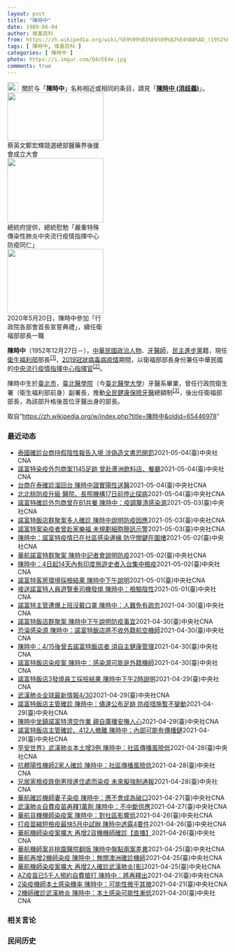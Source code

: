 ```yaml
---
layout: post
title: "陳時中"
date: 1989-06-04
author: 维基百科
from: https://zh.wikipedia.org/wiki/%E9%99%B3%E6%99%82%E4%B8%AD_(1952%E5%B9%B4)
tags: [ 陳時中, 维基百科 ]
categories: [ 陳時中 ]
photo: https://i.imgur.com/Q4cEE4e.jpg
comments: true
---
```

<div class="mw-parser-output"><div id="noteTA-54dafe5e" class="noteTA"><div class="noteTA-group"><div data-noteta-group-source="module" data-noteta-group="Medicine"></div></div></div>
<div role="note" class="hatnote navigation-not-searchable"><a href="/wiki/Wikipedia:%E6%B6%88%E6%AD%A7%E4%B9%89" title="Wikipedia:消歧义"><img alt="Disambig gray.svg" src="//upload.wikimedia.org/wikipedia/commons/thumb/5/5f/Disambig_gray.svg/25px-Disambig_gray.svg.png" decoding="async" width="25" height="19" srcset="//upload.wikimedia.org/wikipedia/commons/thumb/5/5f/Disambig_gray.svg/38px-Disambig_gray.svg.png 1.5x, //upload.wikimedia.org/wikipedia/commons/thumb/5/5f/Disambig_gray.svg/50px-Disambig_gray.svg.png 2x" data-file-width="220" data-file-height="168"></a>&nbsp;&nbsp;關於与「<b>陳時中</b>」名称相近或相同的条目，請見「<b><a href="/wiki/%E9%99%B3%E6%99%82%E4%B8%AD_(%E6%B6%88%E6%AD%A7%E7%BE%A9)" class="mw-disambig" title="陳時中 (消歧義)">陳時中 (消歧義)</a></b>」。</div>

<div class="thumb tright"><div class="thumbinner" style="width:222px;"><a href="/wiki/File:%E9%84%AD%E5%AE%8F%E8%BC%9D%E8%88%87%E9%86%AB%E6%94%BF%E4%BA%BA%E5%A3%AB%E5%90%88%E7%85%A7.jpg" class="image"><img alt="" src="//upload.wikimedia.org/wikipedia/commons/thumb/e/e0/%E9%84%AD%E5%AE%8F%E8%BC%9D%E8%88%87%E9%86%AB%E6%94%BF%E4%BA%BA%E5%A3%AB%E5%90%88%E7%85%A7.jpg/220px-%E9%84%AD%E5%AE%8F%E8%BC%9D%E8%88%87%E9%86%AB%E6%94%BF%E4%BA%BA%E5%A3%AB%E5%90%88%E7%85%A7.jpg" decoding="async" width="220" height="110" class="thumbimage" srcset="//upload.wikimedia.org/wikipedia/commons/thumb/e/e0/%E9%84%AD%E5%AE%8F%E8%BC%9D%E8%88%87%E9%86%AB%E6%94%BF%E4%BA%BA%E5%A3%AB%E5%90%88%E7%85%A7.jpg/330px-%E9%84%AD%E5%AE%8F%E8%BC%9D%E8%88%87%E9%86%AB%E6%94%BF%E4%BA%BA%E5%A3%AB%E5%90%88%E7%85%A7.jpg 1.5x, //upload.wikimedia.org/wikipedia/commons/thumb/e/e0/%E9%84%AD%E5%AE%8F%E8%BC%9D%E8%88%87%E9%86%AB%E6%94%BF%E4%BA%BA%E5%A3%AB%E5%90%88%E7%85%A7.jpg/440px-%E9%84%AD%E5%AE%8F%E8%BC%9D%E8%88%87%E9%86%AB%E6%94%BF%E4%BA%BA%E5%A3%AB%E5%90%88%E7%85%A7.jpg 2x" data-file-width="4160" data-file-height="2080"></a>  <div class="thumbcaption"><div class="magnify"><a href="/wiki/File:%E9%84%AD%E5%AE%8F%E8%BC%9D%E8%88%87%E9%86%AB%E6%94%BF%E4%BA%BA%E5%A3%AB%E5%90%88%E7%85%A7.jpg" class="internal" title="放大"></a></div>蔡英文鄭宏輝競選總部醫藥界後援會成立大會</div></div></div>
<div class="thumb tright"><div class="thumbinner" style="width:222px;"><a href="/wiki/File:02.07_%E7%B8%BD%E7%B5%B1%E6%85%B0%E5%8B%89%E3%80%8C%E5%9A%B4%E9%87%8D%E7%89%B9%E6%AE%8A%E5%82%B3%E6%9F%93%E6%80%A7%E8%82%BA%E7%82%8E%E4%B8%AD%E5%A4%AE%E6%B5%81%E8%A1%8C%E7%96%AB%E6%83%85%E6%8C%87%E6%8F%AE%E4%B8%AD%E5%BF%83%E9%98%B2%E7%96%AB%E5%90%8C%E4%BB%81%E3%80%8D_(49500116692).jpg" class="image"><img alt="" src="//upload.wikimedia.org/wikipedia/commons/thumb/9/95/02.07_%E7%B8%BD%E7%B5%B1%E6%85%B0%E5%8B%89%E3%80%8C%E5%9A%B4%E9%87%8D%E7%89%B9%E6%AE%8A%E5%82%B3%E6%9F%93%E6%80%A7%E8%82%BA%E7%82%8E%E4%B8%AD%E5%A4%AE%E6%B5%81%E8%A1%8C%E7%96%AB%E6%83%85%E6%8C%87%E6%8F%AE%E4%B8%AD%E5%BF%83%E9%98%B2%E7%96%AB%E5%90%8C%E4%BB%81%E3%80%8D_%2849500116692%29.jpg/220px-02.07_%E7%B8%BD%E7%B5%B1%E6%85%B0%E5%8B%89%E3%80%8C%E5%9A%B4%E9%87%8D%E7%89%B9%E6%AE%8A%E5%82%B3%E6%9F%93%E6%80%A7%E8%82%BA%E7%82%8E%E4%B8%AD%E5%A4%AE%E6%B5%81%E8%A1%8C%E7%96%AB%E6%83%85%E6%8C%87%E6%8F%AE%E4%B8%AD%E5%BF%83%E9%98%B2%E7%96%AB%E5%90%8C%E4%BB%81%E3%80%8D_%2849500116692%29.jpg" decoding="async" width="220" height="147" class="thumbimage" srcset="//upload.wikimedia.org/wikipedia/commons/thumb/9/95/02.07_%E7%B8%BD%E7%B5%B1%E6%85%B0%E5%8B%89%E3%80%8C%E5%9A%B4%E9%87%8D%E7%89%B9%E6%AE%8A%E5%82%B3%E6%9F%93%E6%80%A7%E8%82%BA%E7%82%8E%E4%B8%AD%E5%A4%AE%E6%B5%81%E8%A1%8C%E7%96%AB%E6%83%85%E6%8C%87%E6%8F%AE%E4%B8%AD%E5%BF%83%E9%98%B2%E7%96%AB%E5%90%8C%E4%BB%81%E3%80%8D_%2849500116692%29.jpg/330px-02.07_%E7%B8%BD%E7%B5%B1%E6%85%B0%E5%8B%89%E3%80%8C%E5%9A%B4%E9%87%8D%E7%89%B9%E6%AE%8A%E5%82%B3%E6%9F%93%E6%80%A7%E8%82%BA%E7%82%8E%E4%B8%AD%E5%A4%AE%E6%B5%81%E8%A1%8C%E7%96%AB%E6%83%85%E6%8C%87%E6%8F%AE%E4%B8%AD%E5%BF%83%E9%98%B2%E7%96%AB%E5%90%8C%E4%BB%81%E3%80%8D_%2849500116692%29.jpg 1.5x, //upload.wikimedia.org/wikipedia/commons/thumb/9/95/02.07_%E7%B8%BD%E7%B5%B1%E6%85%B0%E5%8B%89%E3%80%8C%E5%9A%B4%E9%87%8D%E7%89%B9%E6%AE%8A%E5%82%B3%E6%9F%93%E6%80%A7%E8%82%BA%E7%82%8E%E4%B8%AD%E5%A4%AE%E6%B5%81%E8%A1%8C%E7%96%AB%E6%83%85%E6%8C%87%E6%8F%AE%E4%B8%AD%E5%BF%83%E9%98%B2%E7%96%AB%E5%90%8C%E4%BB%81%E3%80%8D_%2849500116692%29.jpg/440px-02.07_%E7%B8%BD%E7%B5%B1%E6%85%B0%E5%8B%89%E3%80%8C%E5%9A%B4%E9%87%8D%E7%89%B9%E6%AE%8A%E5%82%B3%E6%9F%93%E6%80%A7%E8%82%BA%E7%82%8E%E4%B8%AD%E5%A4%AE%E6%B5%81%E8%A1%8C%E7%96%AB%E6%83%85%E6%8C%87%E6%8F%AE%E4%B8%AD%E5%BF%83%E9%98%B2%E7%96%AB%E5%90%8C%E4%BB%81%E3%80%8D_%2849500116692%29.jpg 2x" data-file-width="2048" data-file-height="1365"></a>  <div class="thumbcaption"><div class="magnify"><a href="/wiki/File:02.07_%E7%B8%BD%E7%B5%B1%E6%85%B0%E5%8B%89%E3%80%8C%E5%9A%B4%E9%87%8D%E7%89%B9%E6%AE%8A%E5%82%B3%E6%9F%93%E6%80%A7%E8%82%BA%E7%82%8E%E4%B8%AD%E5%A4%AE%E6%B5%81%E8%A1%8C%E7%96%AB%E6%83%85%E6%8C%87%E6%8F%AE%E4%B8%AD%E5%BF%83%E9%98%B2%E7%96%AB%E5%90%8C%E4%BB%81%E3%80%8D_(49500116692).jpg" class="internal" title="放大"></a></div>總統府提供，總統慰勉「嚴重特殊傳染性肺炎中央流行疫情指揮中心防疫同仁」</div></div></div>
<div class="thumb tright"><div class="thumbinner" style="width:222px;"><a href="/wiki/File:05.20_%E7%B8%BD%E7%B5%B1%E4%B8%BB%E6%8C%81%E3%80%8C%E8%A1%8C%E6%94%BF%E9%99%A2%E5%89%AF%E9%99%A2%E9%95%B7%E6%9A%A8%E5%90%84%E9%83%A8%E6%9C%83%E9%A6%96%E9%95%B7%E5%AE%A3%E8%AA%93%E5%85%B8%E7%A6%AE%E3%80%8D-%E9%99%B3%E6%99%82%E4%B8%AD.jpg" class="image"><img alt="" src="//upload.wikimedia.org/wikipedia/commons/thumb/a/aa/05.20_%E7%B8%BD%E7%B5%B1%E4%B8%BB%E6%8C%81%E3%80%8C%E8%A1%8C%E6%94%BF%E9%99%A2%E5%89%AF%E9%99%A2%E9%95%B7%E6%9A%A8%E5%90%84%E9%83%A8%E6%9C%83%E9%A6%96%E9%95%B7%E5%AE%A3%E8%AA%93%E5%85%B8%E7%A6%AE%E3%80%8D-%E9%99%B3%E6%99%82%E4%B8%AD.jpg/220px-05.20_%E7%B8%BD%E7%B5%B1%E4%B8%BB%E6%8C%81%E3%80%8C%E8%A1%8C%E6%94%BF%E9%99%A2%E5%89%AF%E9%99%A2%E9%95%B7%E6%9A%A8%E5%90%84%E9%83%A8%E6%9C%83%E9%A6%96%E9%95%B7%E5%AE%A3%E8%AA%93%E5%85%B8%E7%A6%AE%E3%80%8D-%E9%99%B3%E6%99%82%E4%B8%AD.jpg" decoding="async" width="220" height="147" class="thumbimage" srcset="//upload.wikimedia.org/wikipedia/commons/thumb/a/aa/05.20_%E7%B8%BD%E7%B5%B1%E4%B8%BB%E6%8C%81%E3%80%8C%E8%A1%8C%E6%94%BF%E9%99%A2%E5%89%AF%E9%99%A2%E9%95%B7%E6%9A%A8%E5%90%84%E9%83%A8%E6%9C%83%E9%A6%96%E9%95%B7%E5%AE%A3%E8%AA%93%E5%85%B8%E7%A6%AE%E3%80%8D-%E9%99%B3%E6%99%82%E4%B8%AD.jpg/330px-05.20_%E7%B8%BD%E7%B5%B1%E4%B8%BB%E6%8C%81%E3%80%8C%E8%A1%8C%E6%94%BF%E9%99%A2%E5%89%AF%E9%99%A2%E9%95%B7%E6%9A%A8%E5%90%84%E9%83%A8%E6%9C%83%E9%A6%96%E9%95%B7%E5%AE%A3%E8%AA%93%E5%85%B8%E7%A6%AE%E3%80%8D-%E9%99%B3%E6%99%82%E4%B8%AD.jpg 1.5x, //upload.wikimedia.org/wikipedia/commons/thumb/a/aa/05.20_%E7%B8%BD%E7%B5%B1%E4%B8%BB%E6%8C%81%E3%80%8C%E8%A1%8C%E6%94%BF%E9%99%A2%E5%89%AF%E9%99%A2%E9%95%B7%E6%9A%A8%E5%90%84%E9%83%A8%E6%9C%83%E9%A6%96%E9%95%B7%E5%AE%A3%E8%AA%93%E5%85%B8%E7%A6%AE%E3%80%8D-%E9%99%B3%E6%99%82%E4%B8%AD.jpg/440px-05.20_%E7%B8%BD%E7%B5%B1%E4%B8%BB%E6%8C%81%E3%80%8C%E8%A1%8C%E6%94%BF%E9%99%A2%E5%89%AF%E9%99%A2%E9%95%B7%E6%9A%A8%E5%90%84%E9%83%A8%E6%9C%83%E9%A6%96%E9%95%B7%E5%AE%A3%E8%AA%93%E5%85%B8%E7%A6%AE%E3%80%8D-%E9%99%B3%E6%99%82%E4%B8%AD.jpg 2x" data-file-width="2508" data-file-height="1672"></a>  <div class="thumbcaption"><div class="magnify"><a href="/wiki/File:05.20_%E7%B8%BD%E7%B5%B1%E4%B8%BB%E6%8C%81%E3%80%8C%E8%A1%8C%E6%94%BF%E9%99%A2%E5%89%AF%E9%99%A2%E9%95%B7%E6%9A%A8%E5%90%84%E9%83%A8%E6%9C%83%E9%A6%96%E9%95%B7%E5%AE%A3%E8%AA%93%E5%85%B8%E7%A6%AE%E3%80%8D-%E9%99%B3%E6%99%82%E4%B8%AD.jpg" class="internal" title="放大"></a></div>2020年5月20日，陳時中參加「行政院各部會首長宣誓典禮」，續任衛福部部長一職</div></div></div>
<p><b>陳時中</b>（1952年12月27日<span class="useeditintro" title="Template:BLP editintro">－</span>），<a href="/wiki/%E4%B8%AD%E8%8F%AF%E6%B0%91%E5%9C%8B" title="中華民國">中華民國</a><a href="/wiki/%E6%94%BF%E6%B2%BB%E4%BA%BA%E7%89%A9" title="政治人物">政治人物</a>、<a href="/wiki/%E7%89%99%E9%86%AB%E5%B8%AB" class="mw-redirect" title="牙醫師">牙醫師</a>，<a href="/wiki/%E6%B0%91%E4%B8%BB%E9%80%B2%E6%AD%A5%E9%BB%A8" title="民主進步黨">民主進步黨</a>籍，現任<a href="/wiki/%E4%B8%AD%E8%8F%AF%E6%B0%91%E5%9C%8B%E8%A1%9B%E7%94%9F%E7%A6%8F%E5%88%A9%E9%83%A8" title="中華民國衛生福利部">衛生福利部</a>部長<sup id="cite_ref-1" class="reference"><a href="#cite_note-1">[1]</a></sup>，<a href="/wiki/2019%E5%86%A0%E7%8B%80%E7%97%85%E6%AF%92%E7%97%85%E8%87%BA%E7%81%A3%E7%96%AB%E6%83%85" title="2019冠狀病毒病臺灣疫情">2019冠狀病毒病疫情</a>期間，以衛福部部長身份兼任中華民國的<a href="/wiki/%E5%9C%8B%E5%AE%B6%E8%A1%9B%E7%94%9F%E6%8C%87%E6%8F%AE%E4%B8%AD%E5%BF%83%E4%B8%AD%E5%A4%AE%E6%B5%81%E8%A1%8C%E7%96%AB%E6%83%85%E6%8C%87%E6%8F%AE%E4%B8%AD%E5%BF%83" title="國家衛生指揮中心中央流行疫情指揮中心">中央流行疫情指揮中心</a><a href="/wiki/%E6%8C%87%E6%8F%AE%E5%AE%98" title="指揮官">指揮官</a><sup id="cite_ref-2" class="reference"><a href="#cite_note-2">[2]</a></sup>。
</p><p>陳時中生於<a href="/wiki/%E8%87%BA%E5%8C%97%E5%B8%82" title="臺北市">臺北市</a>，<a href="/wiki/%E8%87%BA%E5%8C%97%E9%86%AB%E5%AD%B8%E9%99%A2" class="mw-redirect" title="臺北醫學院">臺北醫學院</a>（今<a href="/wiki/%E8%87%BA%E5%8C%97%E9%86%AB%E5%AD%B8%E5%A4%A7%E5%AD%B8" title="臺北醫學大學">臺北醫學大學</a>）牙醫系畢業，曾任行政院衛生署（衛生福利部前身）副署長，推動<a href="/wiki/%E5%85%A8%E6%B0%91%E5%81%A5%E5%BA%B7%E4%BF%9D%E9%9A%AA" title="全民健康保險">全民健康保險</a><a href="/wiki/%E7%89%99%E9%86%AB" title="牙醫">牙醫</a>總額制<sup id="cite_ref-3" class="reference"><a href="#cite_note-3">[3]</a></sup>，後出任衛福部部長，為該部升格後首位牙醫出身的部長。
</p>
</div><noscript><img src="//zh.wikipedia.org/wiki/Special:CentralAutoLogin/start?type=1x1" alt="" title="" width="1" height="1" style="border: none; position: absolute;"></noscript>
<div class="printfooter">取自“<a dir="ltr" href="https://zh.wikipedia.org/w/index.php?title=陳時中&amp;oldid=65446978">https://zh.wikipedia.org/w/index.php?title=陳時中&amp;oldid=65446978</a>”</div><div id="recent-news"><h3>最近动态</h3><ul><li><a href="https://nodebe4.github.io/waimei/2021-05-04/%E6%B3%B0%E5%9C%8B%E7%A2%BA%E8%A8%BA%E5%8F%B0%E5%95%86%E6%8C%81%E5%81%87%E9%99%B0%E6%80%A7%E5%A0%B1%E5%91%8A%E5%85%A5%E5%A2%83-%E6%B6%89%E5%81%BD%E9%80%A0%E6%96%87%E6%9B%B8%E6%81%90%E9%96%8B%E7%BD%B0" title="泰國確診台商持假陰性報告入境 涉偽造文書恐開罰—— 泰國台商在泰國確診武漢肺炎後搭機溜回台灣，指揮中心指揮官陳時中4日表示，經調查個案持偽造陰性證明入境，已涉嫌偽造文書、隱匿疫情，將研議開罰。圖...">泰國確診台商持假陰性報告入境 涉偽造文書恐開罰</a><time>2021-05-04</time><a class="tag">(臺)中央社CNA</a></li>
<li><a href="https://nodebe4.github.io/waimei/2021-05-04/%E8%AB%BE%E5%AF%8C%E7%89%B9%E6%9F%93%E7%96%AB%E5%A4%96%E5%8C%85%E5%95%86%E6%A1%881145%E8%B6%B3%E8%B7%A1-%E6%9B%BE%E8%B5%B4%E8%98%86%E6%B4%B2%E9%A3%B2%E6%96%99%E5%BA%97-%E9%A4%90%E5%BB%B3" title="諾富特染疫外包商案1145足跡 曾赴蘆洲飲料店、餐廳—— 諾富特飯店外包商水電工染疫，指揮中心指揮官陳時中4日表示，水電工曾於26日、29日到新北蘆洲皇爵飲料店等地。（指揮中心提供） （中央社記...">諾富特染疫外包商案1145足跡 曾赴蘆洲飲料店、餐廳</a><time>2021-05-04</time><a class="tag">(臺)中央社CNA</a></li>
<li><a href="https://nodebe4.github.io/waimei/2021-05-04/%E5%8F%B0%E5%95%86%E5%9C%A8%E6%B3%B0%E7%A2%BA%E8%A8%BA%E6%BA%9C%E5%9B%9E%E5%8F%B0-%E9%99%B3%E6%99%82%E4%B8%AD%E8%AD%89%E5%AF%A6%E9%99%BD%E6%80%A7%E9%80%81%E9%86%AB" title="台商在泰確診溜回台 陳時中證實陽性送醫—— 泰國一名台商在泰國確診武漢肺炎後，搭乘長榮航空偷溜回台，指揮中心指揮官陳時中4日證實，個案2日搭機返台，入境時因發燒遭攔截，4日確診送醫。圖為桃園機場...">台商在泰確診溜回台 陳時中證實陽性送醫</a><time>2021-05-04</time><a class="tag">(臺)中央社CNA</a></li>
<li><a href="https://nodebe4.github.io/waimei/2021-05-04/%E5%8C%97%E5%8C%97%E6%A1%83%E9%98%B2%E7%96%AB%E5%8D%87%E7%B4%9A-%E9%86%AB%E9%99%A2-%E9%95%B7%E7%85%A7%E6%A9%9F%E6%A7%8B17%E6%97%A5%E5%89%8D%E5%81%9C%E6%AD%A2%E6%8E%A2%E7%97%85" title="北北桃防疫升級 醫院、長照機構17日前停止探病—— 指揮中心指揮官陳時中4日宣布，北北桃醫院及長照機構即日起至17日停止探病。（中央社檔案照片） （中央社記者張茗喧、陳婕翎、江慧珺台北4日電）因...">北北桃防疫升級 醫院、長照機構17日前停止探病</a><time>2021-05-04</time><a class="tag">(臺)中央社CNA</a></li>
<li><a href="https://nodebe4.github.io/waimei/2021-05-03/%E8%AB%BE%E5%AF%8C%E7%89%B9%E7%A2%BA%E8%A8%BA%E5%A4%96%E5%8C%85%E5%95%86%E6%9B%BE%E5%9C%A8B1%E5%85%B1%E9%A4%90-%E9%99%B3%E6%99%82%E4%B8%AD-%E7%96%AB%E8%AA%BF%E9%87%90%E6%B8%85%E6%84%9F%E6%9F%93%E6%BA%90" title="諾富特確診外包商曾在B1共餐 陳時中：疫調釐清感染源—— 諾富特飯店群聚事件擴大，外包商水電工也染疫。中央流行疫情指揮中心指揮官陳時中（圖）4日上午受訪表示，外包商曾在B1樓層共餐，但相關感染可...">諾富特確診外包商曾在B1共餐 陳時中：疫調釐清感染源</a><time>2021-05-03</time><a class="tag">(臺)中央社CNA</a></li>
<li><a href="https://nodebe4.github.io/waimei/2021-05-03/%E8%AB%BE%E5%AF%8C%E7%89%B9%E9%A3%AF%E5%BA%97%E7%BE%A4%E8%81%9A%E6%A1%88%E5%A4%9A%E4%BA%BA%E7%A2%BA%E8%A8%BA-%E9%99%B3%E6%99%82%E4%B8%AD%E8%AA%AA%E6%98%8E%E9%98%B2%E7%96%AB%E5%9B%A0%E6%87%89" title="諾富特飯店群聚案多人確診 陳時中說明防疫因應—— 中央流行疫情指揮中心指揮官陳時中4日下午2時將舉行記者會，說明疫情及防疫因應作為等事宜。（中央社檔案照片） （中央社台北4日電）中央流行疫情指揮...">諾富特飯店群聚案多人確診 陳時中說明防疫因應</a><time>2021-05-03</time><a class="tag">(臺)中央社CNA</a></li>
<li><a href="https://nodebe4.github.io/waimei/2021-05-03/%E8%AB%BE%E5%AF%8C%E7%89%B9%E6%A1%88%E6%9F%93%E7%96%AB%E8%80%85%E6%9B%BE%E8%B5%B4%E5%AE%B6%E6%A8%82%E7%A6%8F-%E6%9C%AA%E8%A6%8F%E5%8A%83%E7%B4%B0%E8%83%9E%E7%B0%A1%E8%A8%8A%E7%A4%BA%E8%AD%A6" title="諾富特案染疫者曾赴家樂福 未規劃細胞簡訊示警—— 指揮中心3日更新2日確診的案1136公共活動史。（指揮中心提供） （中央社記者陳婕翎、江慧珺台北3日電）華航諾富特群聚案，指揮中心指揮官陳時中今...">諾富特案染疫者曾赴家樂福  未規劃細胞簡訊示警</a><time>2021-05-03</time><a class="tag">(臺)中央社CNA</a></li>
<li><a href="https://nodebe4.github.io/waimei/2021-05-02/%E9%99%B3%E6%99%82%E4%B8%AD-%E8%AB%BE%E5%AF%8C%E7%89%B9%E7%96%AB%E6%83%85%E5%B7%B2%E5%9C%A8%E7%A4%BE%E5%8D%80%E6%84%9F%E6%9F%93%E9%82%8A%E7%B7%A3-%E9%98%B2%E5%AE%88%E9%97%9C%E9%8D%B5%E5%9C%A8%E5%9C%8D%E5%A0%B5" title="陳時中：諾富特疫情已在社區感染邊緣 防守關鍵在圍堵—— 桃園醫院群聚2個半月後又出現華航諾富特案，中央流行疫情指揮中心指揮官陳時中（圖）3日上午接受電台專訪談國內武漢肺炎（2019冠狀病毒疾病，...">陳時中：諾富特疫情已在社區感染邊緣 防守關鍵在圍堵</a><time>2021-05-02</time><a class="tag">(臺)中央社CNA</a></li>
<li><a href="https://nodebe4.github.io/waimei/2021-05-02/%E8%8F%AF%E8%88%AA%E8%AB%BE%E5%AF%8C%E7%89%B9%E7%BE%A4%E8%81%9A%E6%A1%88-%E9%99%B3%E6%99%82%E4%B8%AD%E8%A8%98%E8%80%85%E6%9C%83%E8%AA%AA%E6%98%8E%E9%98%B2%E7%96%AB" title="華航諾富特群聚案 陳時中記者會說明防疫—— 諾富特桃園機場飯店發生COVID-19群聚感染，中央流行疫情指揮中心指揮官陳時中3日下午2時召開記者會說明疫情相關事宜。（中央社檔案照片） （中央社台...">華航諾富特群聚案 陳時中記者會說明防疫</a><time>2021-05-02</time><a class="tag">(臺)中央社CNA</a></li>
<li><a href="https://nodebe4.github.io/waimei/2021-05-02/%E9%99%B3%E6%99%82%E4%B8%AD-4%E6%97%A5%E8%B5%B714%E5%A4%A9%E5%85%A7%E6%9C%89%E5%8D%B0%E5%BA%A6%E6%97%85%E9%81%8A%E5%8F%B2%E8%80%85%E5%85%A5%E5%8F%B0%E9%9B%86%E4%B8%AD%E6%AA%A2%E7%96%AB" title="陳時中：4日起14天內有印度旅遊史者入台集中檢疫—— 指揮中心公布，4日起入境台灣的旅客若14天內有印度旅遊史，須送集中檢疫所完成14天檢疫。圖為桃園機場。（中央社檔案照片） （中央社記者陳婕翎...">陳時中：4日起14天內有印度旅遊史者入台集中檢疫</a><time>2021-05-02</time><a class="tag">(臺)中央社CNA</a></li>
<li><a href="https://nodebe4.github.io/waimei/2021-05-01/%E8%AB%BE%E5%AF%8C%E7%89%B9%E5%AE%A2%E6%88%BF%E7%92%B0%E5%A2%83%E6%8E%A1%E6%AA%A2%E7%B5%90%E6%9E%9C-%E9%99%B3%E6%99%82%E4%B8%AD%E4%B8%8B%E5%8D%88%E8%AA%AA%E6%98%8E" title="諾富特客房環境採檢結果 陳時中下午說明—— （中央社記者陳婕翎台北2日電）指揮中心昨天確認諾富特群聚與華航機師染疫事件相關，300間客房環境採檢有助釐清是否留下病毒，釀成飯店內傳播鏈，指揮官陳時...">諾富特客房環境採檢結果  陳時中下午說明</a><time>2021-05-01</time><a class="tag">(臺)中央社CNA</a></li>
<li><a href="https://nodebe4.github.io/waimei/2021-05-01/%E6%8E%A5%E9%80%81%E8%AB%BE%E5%AF%8C%E7%89%B9%E4%BA%BA%E5%93%A1%E9%81%8A%E8%A6%BD%E8%BB%8A%E5%8F%B8%E6%A9%9F%E7%99%BC%E7%87%92-%E9%99%B3%E6%99%82%E4%B8%AD-%E6%AA%A2%E9%A9%97%E9%99%B0%E6%80%A7" title="接送諾富特人員遊覽車司機發燒 陳時中：檢驗陰性—— 一名載送諾富特飯店人員的遊覽車司機出現發燒症狀，疫情指揮中心指揮官陳時中1日表示，經採檢，確認檢驗結果為陰性。（中央社檔案照片） （中央社記者...">接送諾富特人員遊覽車司機發燒 陳時中：檢驗陰性</a><time>2021-05-01</time><a class="tag">(臺)中央社CNA</a></li>
<li><a href="https://nodebe4.github.io/waimei/2021-04-30/%E8%AB%BE%E5%AF%8C%E7%89%B9%E4%B8%BB%E7%AE%A1%E9%81%AD%E7%88%86%E4%B8%8A%E7%8F%AD%E6%B2%92%E6%88%B4%E5%8F%A3%E7%BD%A9-%E9%99%B3%E6%99%82%E4%B8%AD-%E4%BA%BA%E9%9B%A3%E5%85%8D%E6%9C%89%E7%96%8F%E5%BF%BD" title="諾富特主管遭爆上班沒戴口罩 陳時中：人難免有疏忽—— 對於諾富特飯店員工爆料，染疫主管沒戴口罩才釀多人染疫，指揮中心指揮官陳時中1日表示，每個人多少都有疏忽，沒必要再責怪誰。（圖取自facebo...">諾富特主管遭爆上班沒戴口罩  陳時中：人難免有疏忽</a><time>2021-04-30</time><a class="tag">(臺)中央社CNA</a></li>
<li><a href="https://nodebe4.github.io/waimei/2021-04-30/%E8%AB%BE%E5%AF%8C%E7%89%B9%E9%A3%AF%E5%BA%97%E7%BE%A4%E8%81%9A%E6%A1%88-%E9%99%B3%E6%99%82%E4%B8%AD%E4%B8%8B%E5%8D%88%E8%AA%AA%E6%98%8E%E9%98%B2%E7%96%AB%E4%BA%8B%E5%AE%9C" title="諾富特飯店群聚案 陳時中下午說明防疫事宜—— 防疫指揮官陳時中1日下午將在記者會說明武漢肺炎疫情及防疫事宜。（中央社檔案照片） （中央社台北1日電）中央流行疫情指揮中心今天說，指揮官陳時中下午2...">諾富特飯店群聚案 陳時中下午說明防疫事宜</a><time>2021-04-30</time><a class="tag">(臺)中央社CNA</a></li>
<li><a href="https://nodebe4.github.io/waimei/2021-04-30/%E6%81%90%E6%B7%AA%E6%84%9F%E6%9F%93%E6%BA%90-%E9%99%B3%E6%99%82%E4%B8%AD-%E8%AB%BE%E5%AF%8C%E7%89%B9%E9%A3%AF%E5%BA%97%E5%B0%87%E4%B8%8D%E6%94%B6%E5%A4%96%E7%B1%8D%E8%88%AA%E7%A9%BA%E6%A9%9F%E5%B8%AB" title="恐淪感染源 陳時中：諾富特飯店將不收外籍航空機師—— 疫情指揮中心指揮官陳時中30日上午表示，暫時鎖定諾富特桃機飯店染疫案感染源為外籍航空機師，下午記者會進一步宣布，諾富特飯店未來不再供外籍航空...">恐淪感染源 陳時中：諾富特飯店將不收外籍航空機師</a><time>2021-04-30</time><a class="tag">(臺)中央社CNA</a></li>
<li><a href="https://nodebe4.github.io/waimei/2021-04-30/%E9%99%B3%E6%99%82%E4%B8%AD-4-15%E5%BE%8C%E6%9B%BE%E5%8E%BB%E8%AB%BE%E5%AF%8C%E7%89%B9%E9%A3%AF%E5%BA%97%E8%80%85-%E9%A0%88%E8%87%AA%E4%B8%BB%E5%81%A5%E5%BA%B7%E7%AE%A1%E7%90%86" title="陳時中：4/15後曾去諾富特飯店者 須自主健康管理—— 諾富特桃機飯店主管確診武漢肺炎，疫情指揮中心指揮官陳時中30日表示，專家一致認同飯店內部有傳播鏈，提醒15日後曾出入者，都應自主健康管理。...">陳時中：4/15後曾去諾富特飯店者 須自主健康管理</a><time>2021-04-30</time><a class="tag">(臺)中央社CNA</a></li>
<li><a href="https://nodebe4.github.io/waimei/2021-04-30/%E8%AB%BE%E5%AF%8C%E7%89%B9%E9%A3%AF%E5%BA%97%E6%9F%93%E7%96%AB%E6%A1%88-%E9%99%B3%E6%99%82%E4%B8%AD-%E6%84%9F%E6%9F%93%E6%BA%90%E5%8F%AF%E8%83%BD%E6%98%AF%E5%A4%96%E7%B1%8D%E6%A9%9F%E5%B8%AB" title="諾富特飯店染疫案 陳時中：感染源可能是外籍機師—— 華航機組人員居家檢疫的諾富特桃機飯店主管確診武漢肺炎，指揮中心指揮官陳時中30日表示，推測感染源應是外籍機師。（示意圖／圖取自Unsplash...">諾富特飯店染疫案 陳時中：感染源可能是外籍機師</a><time>2021-04-30</time><a class="tag">(臺)中央社CNA</a></li>
<li><a href="https://nodebe4.github.io/waimei/2021-04-29/%E8%AB%BE%E5%AF%8C%E7%89%B9%E9%A3%AF%E5%BA%973%E7%99%BC%E7%87%92%E5%93%A1%E5%B7%A5%E6%8E%A1%E6%92%BF%E7%B5%90%E6%9E%9C-%E9%99%B3%E6%99%82%E4%B8%AD%E4%B8%8B%E5%8D%882%E6%99%82%E8%AA%AA%E6%98%8E" title="諾富特飯店3發燒員工採撿結果 陳時中下午2時說明—— （中央社記者陳婕翎台北30日電）華航機組人員檢疫居住的諾富特桃機飯店主管確診武漢肺炎，另有3名員工發燒送醫，採撿結果備受關注。中央流行疫情指...">諾富特飯店3發燒員工採撿結果 陳時中下午2時說明</a><time>2021-04-29</time><a class="tag">(臺)中央社CNA</a></li>
<li><a href="https://nodebe4.github.io/waimei/2021-04-29/%E6%AD%A6%E6%BC%A2%E8%82%BA%E7%82%8E%E5%85%A8%E7%90%83%E6%9C%80%E6%96%B0%E6%83%85%E5%A0%B14-30" title="武漢肺炎全球最新情報4/30—— 華航機組人員檢疫用諾富特華航桃園機場飯店一名主管確診武漢肺炎，29日啟動飯店淨空作業，中央流行疫情指揮中心指揮官陳時中（前中）親赴現場坐鎮指揮。（讀者提供） （...">武漢肺炎全球最新情報4/30</a><time>2021-04-29</time><a class="tag">(臺)中央社CNA</a></li>
<li><a href="https://nodebe4.github.io/waimei/2021-04-29/%E8%AB%BE%E5%AF%8C%E7%89%B9%E9%A3%AF%E5%BA%97%E4%B8%BB%E7%AE%A1%E7%A2%BA%E8%A8%BA-%E9%99%B3%E6%99%82%E4%B8%AD-%E5%84%98%E9%80%9F%E5%85%AC%E5%B8%83%E8%B6%B3%E8%B7%A1-%E9%98%B2%E7%96%AB%E6%8E%AA%E6%96%BD%E6%9A%AB%E4%B8%8D%E8%AE%8A%E5%8B%95" title="諾富特飯店主管確診 陳時中：儘速公布足跡 防疫措施暫不變動—— 華航機組人員檢疫用諾富特飯店主管確診武漢肺炎，疫情指揮中心指揮官陳時中29日說，儘速公布相關足跡。（中央流行疫情指揮中心提供） （...">諾富特飯店主管確診 陳時中：儘速公布足跡 防疫措施暫不變動</a><time>2021-04-29</time><a class="tag">(臺)中央社CNA</a></li>
<li><a href="https://nodebe4.github.io/waimei/2021-04-29/%E9%99%B3%E6%99%82%E4%B8%AD%E5%9D%90%E9%8E%AE%E8%AB%BE%E5%AF%8C%E7%89%B9%E6%B8%85%E7%A9%BA%E4%BD%9C%E6%A5%AD-%E8%A6%AA%E8%87%AA%E5%BB%A3%E6%92%AD%E5%AE%89%E6%92%AB%E4%BA%BA%E5%BF%83" title="陳時中坐鎮諾富特清空作業 親自廣播安撫人心—— 華航機組人員檢疫用諾富特華航桃園機場飯店一名主管確診武漢肺炎，29日啟動飯店淨空作業，中央流行疫情指揮中心指揮官陳時中（前中）親赴現場坐鎮指揮。（...">陳時中坐鎮諾富特清空作業  親自廣播安撫人心</a><time>2021-04-29</time><a class="tag">(臺)中央社CNA</a></li>
<li><a href="https://nodebe4.github.io/waimei/2021-04-29/%E8%AB%BE%E5%AF%8C%E7%89%B9%E9%A3%AF%E5%BA%97%E4%B8%BB%E7%AE%A1%E7%A2%BA%E8%A8%BA-412%E4%BA%BA%E6%92%A4%E9%9B%A2-%E9%99%B3%E6%99%82%E4%B8%AD-%E5%85%A7%E9%83%A8%E5%8F%AF%E8%83%BD%E6%9C%89%E5%82%B3%E6%92%AD%E9%8F%88" title="諾富特飯店主管確診、412人撤離 陳時中：內部可能有傳播鏈—— 華航機師染疫案延燒，諾富特華航桃園機場飯店有主管染疫，目前已進行淨空作業，人員陸續撤出；飯店清空後將展開消毒並靜置14天以上。中央...">諾富特飯店主管確診、412人撤離 陳時中：內部可能有傳播鏈</a><time>2021-04-29</time><a class="tag">(臺)中央社CNA</a></li>
<li><a href="https://nodebe4.github.io/waimei/2021-04-28/%E6%97%A9%E5%AE%89%E4%B8%96%E7%95%8C-%E6%AD%A6%E6%BC%A2%E8%82%BA%E7%82%8E%E6%9C%AC%E5%9C%9F%E5%A2%9E3%E4%BE%8B-%E9%99%B3%E6%99%82%E4%B8%AD-%E7%A4%BE%E5%8D%80%E5%82%B3%E6%92%AD%E9%A2%A8%E9%9A%AA%E4%BD%8E" title="早安世界》武漢肺炎本土增3例 陳時中：社區傳播風險低—— 華航機師染疫事件已造成4名機師家人確診武漢肺炎。（中央社製圖） 今晨最新 Fed維持超低利率 美股小跌作收 歐盟：俄中以假消息渲染疫苗風...">早安世界》武漢肺炎本土增3例 陳時中：社區傳播風險低</a><time>2021-04-28</time><a class="tag">(臺)中央社CNA</a></li>
<li><a href="https://nodebe4.github.io/waimei/2021-04-28/%E6%8A%97%E9%AB%94%E9%99%BD%E6%80%A7%E6%A9%9F%E5%B8%AB2%E5%AE%B6%E4%BA%BA%E7%A2%BA%E8%A8%BA-%E9%99%B3%E6%99%82%E4%B8%AD-%E7%A4%BE%E5%8D%80%E5%82%B3%E6%92%AD%E9%A2%A8%E9%9A%AA%E4%BD%8E" title="抗體陽性機師2家人確診 陳時中：社區傳播風險低—— 2名分別為血清抗體陽性但未確診機師的同住家人（案1113、案1114）28日確診武漢肺炎。中央流行疫情指揮中心指揮官陳時中研判，這2本土個案造...">抗體陽性機師2家人確診 陳時中：社區傳播風險低</a><time>2021-04-28</time><a class="tag">(臺)中央社CNA</a></li>
<li><a href="https://nodebe4.github.io/waimei/2021-04-28/%E5%85%84%E5%B1%85%E5%AE%B6%E6%AA%A2%E7%96%AB%E8%B7%8C%E5%80%92%E7%94%B7%E6%93%85%E9%80%B2%E4%BD%8F%E8%99%95%E8%80%8C%E6%9F%93%E7%96%AB-%E6%9C%AA%E4%BE%86%E6%93%AC%E5%BC%B7%E5%88%B6%E9%80%9A%E5%A0%B1" title="兄居家檢疫跌倒男擅進住處而染疫 未來擬強制通報—— （中央社記者張茗喧、陳婕翎台北28日電）70多歲男子日前替在居家檢疫的哥哥送餐時，違規進入住處扶起跌倒的哥哥而染疫。疫情指揮中心指揮官陳時中今...">兄居家檢疫跌倒男擅進住處而染疫 未來擬強制通報</a><time>2021-04-28</time><a class="tag">(臺)中央社CNA</a></li>
<li><a href="https://nodebe4.github.io/waimei/2021-04-27/%E8%8F%AF%E8%88%AA%E7%A2%BA%E8%A8%BA%E6%A9%9F%E5%B8%AB%E5%A6%BB%E5%AD%90%E6%9F%93%E7%96%AB-%E9%99%B3%E6%99%82%E4%B8%AD-%E6%87%89%E4%B8%8D%E6%9C%83%E6%88%90%E7%82%BA%E7%A0%B4%E5%8F%A3" title="華航確診機師妻子染疫 陳時中：應不會成為破口—— （中央社記者王承中台北28日電）外界憂華航貨機印尼籍機師妻子確診前可自由在社區走動，恐成防疫破口。衛福部長陳時中今天表示，應該不會，該名機師妻子...">華航確診機師妻子染疫 陳時中：應不會成為破口</a><time>2021-04-27</time><a class="tag">(臺)中央社CNA</a></li>
<li><a href="https://nodebe4.github.io/waimei/2021-04-27/%E6%AD%A6%E6%BC%A2%E8%82%BA%E7%82%8E%E8%87%AA%E8%B2%BB%E7%96%AB%E8%8B%97%E5%86%8D%E9%87%8B1%E8%90%AC%E5%8A%91-%E9%99%B3%E6%99%82%E4%B8%AD-%E4%B8%8D%E4%B8%AD%E6%96%B7%E4%BE%9B%E6%87%89" title="武漢肺炎自費疫苗再釋1萬劑 陳時中：不中斷供應—— 指揮中心指揮官陳時中27日宣布，將再釋出1萬劑疫苗供自費使用。圖為疫苗施打情形。（中央社檔案照片） （中央社記者陳婕翎、張茗喧台北27日電）武...">武漢肺炎自費疫苗再釋1萬劑 陳時中：不中斷供應</a><time>2021-04-27</time><a class="tag">(臺)中央社CNA</a></li>
<li><a href="https://nodebe4.github.io/waimei/2021-04-26/%E8%8F%AF%E8%88%AA%E8%B2%A8%E6%A9%9F%E6%A9%9F%E5%B8%AB%E6%9F%93%E7%96%AB%E6%A1%88-%E9%99%B3%E6%99%82%E4%B8%AD-%E5%B0%8D%E7%A4%BE%E5%8D%80%E5%BD%B1%E9%9F%BF%E4%BD%8E" title="華航貨機機師染疫案 陳時中：對社區影響低—— 華航機組員染疫案擴大。（中央社製圖） （中央社記者張茗喧、余曉涵台北26日電）華航貨機機師確診武漢肺炎（2019冠狀病毒疾病，COVID-19）案擴...">華航貨機機師染疫案  陳時中：對社區影響低</a><time>2021-04-26</time><a class="tag">(臺)中央社CNA</a></li>
<li><a href="https://nodebe4.github.io/waimei/2021-04-26/%E6%89%93%E7%96%AB%E8%8B%97%E7%B8%AE%E7%9F%AD%E6%AA%A2%E7%96%AB%E6%9C%80%E5%BF%AB5%E6%9C%88%E4%B8%AD%E8%A9%A6%E8%BE%A6-%E9%99%B3%E6%99%82%E4%B8%AD%E9%80%8F%E9%9C%B24%E8%A6%81%E4%BB%B6" title="打疫苗縮短檢疫最快5月中試辦 陳時中透露4要件—— 指揮中心指揮官陳時中26日透露，符合完整接種2劑疫苗等4要件，最快5月中試辦接種疫苗者縮短居家檢疫計畫。圖為醫護人員為民眾施打AZ疫苗。（中央...">打疫苗縮短檢疫最快5月中試辦  陳時中透露4要件</a><time>2021-04-26</time><a class="tag">(臺)中央社CNA</a></li>
<li><a href="https://nodebe4.github.io/waimei/2021-04-26/%E8%8F%AF%E8%88%AA%E6%A9%9F%E5%B8%AB%E6%9F%93%E7%96%AB%E6%A1%88%E6%93%B4%E5%A4%A7-%E5%86%8D%E5%A2%9E2%E8%B2%A8%E6%A9%9F%E6%A9%9F%E5%B8%AB%E7%A2%BA%E8%A8%BA-%E7%9B%B4%E6%92%AD" title="華航機師染疫案擴大 再增2貨機機師確診【直播】—— 華航機師染疫案擴大，指揮中心指揮官陳時中26日宣布再增2名貨機機師確診，感染源調查中。（圖取自衛生福利部疾病管制署YouTube網頁youtu...">華航機師染疫案擴大 再增2貨機機師確診【直播】</a><time>2021-04-26</time><a class="tag">(臺)中央社CNA</a></li>
<li><a href="https://nodebe4.github.io/waimei/2021-04-25/%E8%8F%AF%E8%88%AA%E6%A9%9F%E5%B8%AB%E6%A1%88%E9%9D%9E%E6%A1%83%E5%9C%92%E9%86%AB%E9%99%A2%E7%BF%BB%E7%89%88-%E9%99%B3%E6%99%82%E4%B8%AD%E7%9B%A4%E9%BB%9E%E5%85%A9%E6%A1%88%E5%B7%AE%E7%95%B0" title="華航機師案非桃園醫院翻版 陳時中盤點兩案差異—— 指揮中心指揮官陳時中25日表示，華航機師染疫案並非衛福部桃園醫院群聚案翻版。（中央流行疫情指揮中心提供） （中央社記者張茗喧、許秩維台北25日電...">華航機師案非桃園醫院翻版 陳時中盤點兩案差異</a><time>2021-04-25</time><a class="tag">(臺)中央社CNA</a></li>
<li><a href="https://nodebe4.github.io/waimei/2021-04-25/%E8%8F%AF%E8%88%AA%E5%86%8D%E5%A2%9E2%E6%A9%9F%E5%B8%AB%E6%9F%93%E7%96%AB-%E9%99%B3%E6%99%82%E4%B8%AD-%E7%84%A1%E9%97%9C%E6%BE%B3%E6%B4%B2%E7%A2%BA%E8%A8%BA%E6%A9%9F%E5%B8%AB" title="華航再增2機師染疫 陳時中：無關澳洲確診機師—— 華航25日再增2名貨機機師確診，指揮中心指揮官陳時中說，2例個案均和澳洲確診機師無關。（示意圖／圖取自Pixabay圖庫） （中央社記者張茗喧、...">華航再增2機師染疫  陳時中：無關澳洲確診機師</a><time>2021-04-25</time><a class="tag">(臺)中央社CNA</a></li>
<li><a href="https://nodebe4.github.io/waimei/2021-04-25/%E8%8F%AF%E8%88%AA%E6%A9%9F%E5%B8%AB%E6%9F%93%E7%96%AB%E6%A1%88%E6%93%B4%E5%A4%A7-%E5%86%8D%E5%A2%9E2%E4%BA%BA%E7%A2%BA%E8%A8%BA%E6%AD%A6%E6%BC%A2%E8%82%BA%E7%82%8E-%E5%BD%B1" title="華航機師染疫案擴大 再增2人確診武漢肺炎[影]—— 華航機師染疫案擴大，疫情指揮中心指揮官陳時中25日宣布，經採檢再增2人確診。（圖取自衛生福利部疾病管制署YouTube網頁youtube.co...">華航機師染疫案擴大 再增2人確診武漢肺炎[影]</a><time>2021-04-25</time><a class="tag">(臺)中央社CNA</a></li>
<li><a href="https://nodebe4.github.io/waimei/2021-04-21/AZ%E7%96%AB%E8%8B%97%E5%B7%B25%E5%8D%83%E4%BA%BA%E9%A0%90%E7%B4%84%E8%87%AA%E8%B2%BB%E6%90%B6%E6%89%93-%E9%99%B3%E6%99%82%E4%B8%AD-%E5%B0%87%E5%86%8D%E9%87%8B%E5%87%BA" title="AZ疫苗已5千人預約自費搶打 陳時中：將再釋出—— 牛津AZ疫苗21日起受理有出國工作、留學需求的民眾預約自費接種，亞東醫院上午有不少民眾前往施打疫苗。中央社記者王騰毅攝 110年4月21日 （...">AZ疫苗已5千人預約自費搶打 陳時中：將再釋出</a><time>2021-04-21</time><a class="tag">(臺)中央社CNA</a></li>
<li><a href="https://nodebe4.github.io/waimei/2021-04-21/2%E6%9F%93%E7%96%AB%E6%A9%9F%E5%B8%AB%E6%9C%AC%E5%9C%9F%E6%84%9F%E6%9F%93%E6%A9%9F%E7%8E%87-%E9%99%B3%E6%99%82%E4%B8%AD-%E5%8F%AF%E8%83%BD%E6%80%A7%E5%BE%AE%E4%B9%8E%E5%85%B6%E5%BE%AE" title="2染疫機師本土感染機率 陳時中：可能性微乎其微—— 國內20日新增2名國籍航空貨機機師確診武漢肺炎，仍在釐清感染源。（示意圖／圖取自Pixabay圖庫） （中央社記者陳婕翎、張茗喧台北21日電）...">2染疫機師本土感染機率 陳時中：可能性微乎其微</a><time>2021-04-21</time><a class="tag">(臺)中央社CNA</a></li>
<li><a href="https://nodebe4.github.io/waimei/2021-04-20/2%E6%A9%9F%E5%B8%AB%E7%A2%BA%E8%A8%BA%E6%AD%A6%E6%BC%A2%E8%82%BA%E7%82%8E-%E9%99%B3%E6%99%82%E4%B8%AD-%E6%9C%AC%E5%9C%9F%E6%84%9F%E6%9F%93%E5%8F%AF%E8%83%BD%E6%80%A7%E6%BC%B8%E4%BD%8E" title="2機師確診武漢肺炎 陳時中：本土感染可能性漸低—— 中央流行疫情指揮中心20日宣布國內新增2例武漢肺炎確診，2人均為國籍航空貨機機師，衛福部長陳時中（前）21日在立法院受訪指出，經過相關檢驗，本...">2機師確診武漢肺炎 陳時中：本土感染可能性漸低</a><time>2021-04-20</time><a class="tag">(臺)中央社CNA</a></li>
</ul></div><div id="open-opinion"><h3>相关言论</h3><ul></ul></div><div id="mjls-record"><h3>民间历史</h3><ul></ul></div>
